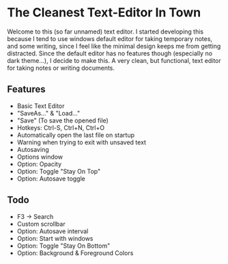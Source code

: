 # The Cleanest Text-Editor In Town
Welcome to this (so far unnamed) text editor. I started developing this because I tend to use windows default editor for taking temporary notes, and some writing, since I feel like the minimal design keeps me from getting distracted.
Since the default editor has no features though (especially no dark theme...), I decide to make this. A very clean, but functional, text editor for taking notes or writing documents. 

## Features
- Basic Text Editor
- "SaveAs..." & "Load..."
- "Save" (To save the opened file)
- Hotkeys: Ctrl-S, Ctrl+N, Ctrl+O
- Automatically open the last file on startup
- Warning when trying to exit with unsaved text
- Autosaving
- Options window
- Option: Opacity
- Option: Toggle "Stay On Top"
- Option: Autosave toggle

## Todo
- F3 -> Search
- Custom scrollbar
- Option: Autosave interval
- Option: Start with windows
- Option: Toggle "Stay On Bottom"
- Option: Background & Foreground Colors

